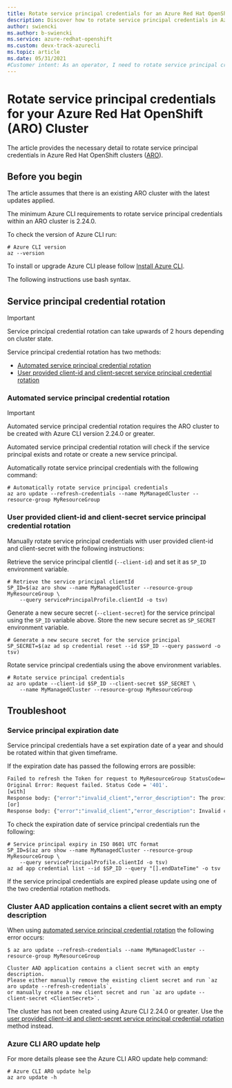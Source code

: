 ```yaml
---
title: Rotate service principal credentials for an Azure Red Hat OpenShift (ARO) cluster
description: Discover how to rotate service principal credentials in Azure Red Hat OpenShift (ARO).
author: swiencki
ms.author: b-swiencki
ms.service: azure-redhat-openshift
ms.custom: devx-track-azurecli
ms.topic: article
ms.date: 05/31/2021
#Customer intent: As an operator, I need to rotate service principal credentials
---
```

# Rotate service principal credentials for your Azure Red Hat OpenShift (ARO) Cluster
The article provides the necessary detail to rotate service principal credentials in Azure Red Hat OpenShift clusters ([ARO](https://github.com/Azure/ARO-RP)).

## Before you begin
The article assumes that there is an existing ARO cluster with the latest updates applied.

The minimum Azure CLI requirements to rotate service principal credentials within an ARO cluster is 2.24.0.

To check the version of Azure CLI run:
```azurecli-interactive
# Azure CLI version
az --version
```
To install or upgrade Azure CLI please follow [Install Azure
CLI](/cli/azure/install-azure-cli).

The following instructions use bash syntax.

## Service principal credential rotation
>[!IMPORTANT]
>  Service principal credential rotation can take upwards of 2 hours depending on cluster state.

Service principal credential rotation has two methods:
 - [Automated service principal credential rotation](#Automated-Service-Principal-Credential-Rotation)
 - [User provided client-id and client-secret service principal credential rotation](#User-Provided-client-id-and-client-secret-Service-Principal-Credential-Rotation)

### Automated service principal credential rotation <a id="Automated-Service-Principal-Credential-Rotation"></a>
>[!IMPORTANT]
>  Automated service principal credential rotation requires the ARO cluster to be created with Azure CLI version 2.24.0 or greater.

Automated service principal credential rotation will check if the service principal exists and rotate or create a new service principal.

Automatically rotate service principal credentials with the following command:

```azurecli-interactive
# Automatically rotate service principal credentials
az aro update --refresh-credentials --name MyManagedCluster --resource-group MyResourceGroup
```

### User provided client-id and client-secret service principal credential rotation <a id="User-Provided-client-id-and-client-secret-Service-Principal-Credential-Rotation"></a>


Manually rotate service principal credentials with user provided client-id and client-secret with the following instructions:

Retrieve the service principal clientId (`--client-id`) and set it as `SP_ID` environment variable.
```azurecli-interactive
# Retrieve the service principal clientId
SP_ID=$(az aro show --name MyManagedCluster --resource-group MyResourceGroup \
    --query servicePrincipalProfile.clientId -o tsv)
```
Generate a new secure secret (`--client-secret`) for the service principal using the `SP_ID` variable above. Store the new secure secret as `SP_SECRET` environment variable.
```azurecli-interactive
# Generate a new secure secret for the service principal
SP_SECRET=$(az ad sp credential reset --id $SP_ID --query password -o tsv)
```
Rotate service principal credentials using the above environment variables.
```azurecli-interactive
# Rotate service principal credentials
az aro update --client-id $SP_ID --client-secret $SP_SECRET \
    --name MyManagedCluster --resource-group MyResourceGroup
```

## Troubleshoot
### Service principal expiration date
Service principal credentials have a set expiration date of a year and should be rotated within that given timeframe.

If the expiration date has passed the following errors are possible:
```bash
Failed to refresh the Token for request to MyResourceGroup StatusCode=401
Original Error: Request failed. Status Code = '401'.
[with]
Response body: {"error":"invalid_client","error_description": The provided client secret keys are expired.
[or]
Response body: {"error":"invalid_client","error_description": Invalid client secret is provided.
```
To check the expiration date of service principal credentials run the following:
```azurecli-interactive
# Service principal expiry in ISO 8601 UTC format
SP_ID=$(az aro show --name MyManagedCluster --resource-group MyResourceGroup \
    --query servicePrincipalProfile.clientId -o tsv)
az ad app credential list --id $SP_ID --query "[].endDateTime" -o tsv
```
If the service principal credentials are expired please update using one of the two credential rotation methods.

### Cluster AAD application contains a client secret with an empty description
When using [automated service principal credential rotation](#Automated-Service-Principal-Credential-Rotation) the following error occurs:
```azurecli
$ az aro update --refresh-credentials --name MyManagedCluster --resource-group MyResourceGroup

Cluster AAD application contains a client secret with an empty description.
Please either manually remove the existing client secret and run `az aro update --refresh-credentials`,
or manually create a new client secret and run `az aro update --client-secret <ClientSecret>`.
```
The cluster has not been created using Azure CLI 2.24.0 or greater. Use the [user provided client-id and client-secret service principal credential rotation](#User-Provided-client-id-and-client-secret-Service-Principal-Credential-Rotation) method instead.

### Azure CLI ARO update help
For more details please see the Azure CLI ARO update help command:
```azurecli-interactive
# Azure CLI ARO update help
az aro update -h
```
